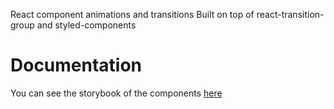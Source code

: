 React component animations and transitions Built on top of react-transition-group and styled-components


# Documentation
You can see the storybook of the components [here](https://alex-mas.github.io/anima/)
